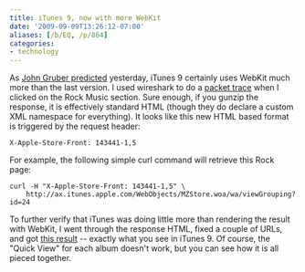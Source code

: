 ```yaml
---
title: iTunes 9, now with more WebKit
date: '2009-09-09T13:26:12-07:00'
aliases: [/b/EQ, /p/864]
categories:
- technology
---
```

As [John Gruber predicted][] yesterday, iTunes 9 certainly uses WebKit much more than the last version.  I used
wireshark to do a [packet trace][] when I clicked on the Rock Music section. Sure enough, if you gunzip the response, it
is effectively standard HTML (though they do declare a custom XML namespace for everything).  It looks like this new
HTML based format is triggered by the request header:

    X-Apple-Store-Front: 143441-1,5

For example, the following simple curl command will retrieve this Rock page:

    curl -H "X-Apple-Store-Front: 143441-1,5" \
        http://ax.itunes.apple.com/WebObjects/MZStore.woa/wa/viewGrouping?id=24

To further verify that iTunes was doing little more than rendering the result with WebKit, I went through the response
HTML, fixed a couple of URLs, and got [this result][] -- exactly what you see in iTunes 9.  Of course, the "Quick View"
for each album doesn't work, but you can see how it is all pieced together.

[John Gruber predicted]: http://daringfireball.net/2009/09/rock_and_roll_prelude
[packet trace]: itunes-http.txt
[this result]: itunes-response.txt
